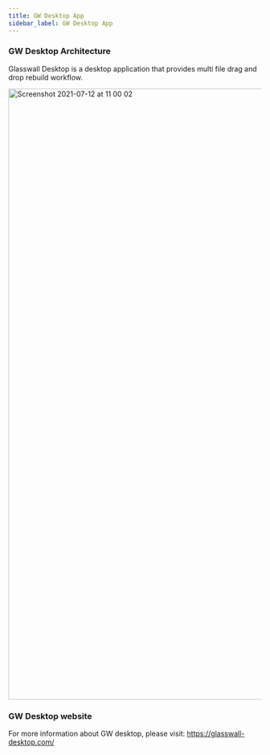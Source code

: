 ```yaml
---
title: GW Desktop App
sidebar_label: GW Desktop App
---
```


### GW Desktop Architecture 
Glasswall Desktop is a desktop application that provides multi file drag and drop rebuild workflow.


<img width="1217" alt="Screenshot 2021-07-12 at 11 00 02" src="https://user-images.githubusercontent.com/70196799/125267606-46fa0a00-e307-11eb-9255-311451de7ad7.png">


### GW Desktop website 
For more information about GW desktop, please visit: https://glasswall-desktop.com/

